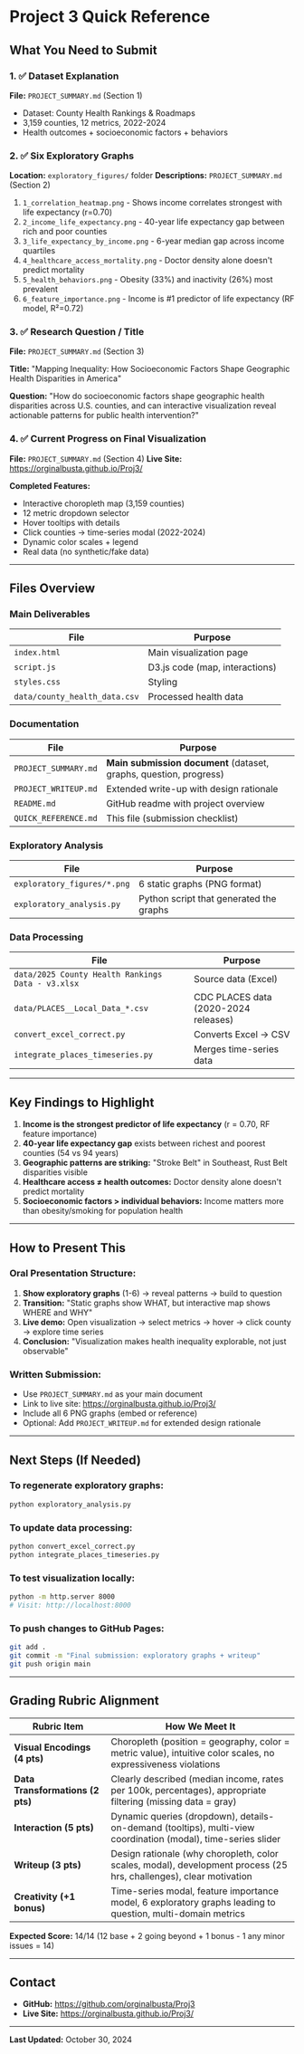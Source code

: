 # Project 3 Quick Reference

## What You Need to Submit

### 1. ✅ Dataset Explanation
**File:** `PROJECT_SUMMARY.md` (Section 1)
- Dataset: County Health Rankings & Roadmaps
- 3,159 counties, 12 metrics, 2022-2024
- Health outcomes + socioeconomic factors + behaviors

### 2. ✅ Six Exploratory Graphs
**Location:** `exploratory_figures/` folder
**Descriptions:** `PROJECT_SUMMARY.md` (Section 2)

1. `1_correlation_heatmap.png` - Shows income correlates strongest with life expectancy (r=0.70)
2. `2_income_life_expectancy.png` - 40-year life expectancy gap between rich and poor counties
3. `3_life_expectancy_by_income.png` - 6-year median gap across income quartiles
4. `4_healthcare_access_mortality.png` - Doctor density alone doesn't predict mortality
5. `5_health_behaviors.png` - Obesity (33%) and inactivity (26%) most prevalent
6. `6_feature_importance.png` - Income is #1 predictor of life expectancy (RF model, R²=0.72)

### 3. ✅ Research Question / Title
**File:** `PROJECT_SUMMARY.md` (Section 3)

**Title:** "Mapping Inequality: How Socioeconomic Factors Shape Geographic Health Disparities in America"

**Question:** "How do socioeconomic factors shape geographic health disparities across U.S. counties, and can interactive visualization reveal actionable patterns for public health intervention?"

### 4. ✅ Current Progress on Final Visualization
**File:** `PROJECT_SUMMARY.md` (Section 4)
**Live Site:** https://orginalbusta.github.io/Proj3/

**Completed Features:**
- Interactive choropleth map (3,159 counties)
- 12 metric dropdown selector
- Hover tooltips with details
- Click counties → time-series modal (2022-2024)
- Dynamic color scales + legend
- Real data (no synthetic/fake data)

---

## Files Overview

### Main Deliverables
| File | Purpose |
|------|---------|
| `index.html` | Main visualization page |
| `script.js` | D3.js code (map, interactions) |
| `styles.css` | Styling |
| `data/county_health_data.csv` | Processed health data |

### Documentation
| File | Purpose |
|------|---------|
| `PROJECT_SUMMARY.md` | **Main submission document** (dataset, graphs, question, progress) |
| `PROJECT_WRITEUP.md` | Extended write-up with design rationale |
| `README.md` | GitHub readme with project overview |
| `QUICK_REFERENCE.md` | This file (submission checklist) |

### Exploratory Analysis
| File | Purpose |
|------|---------|
| `exploratory_figures/*.png` | 6 static graphs (PNG format) |
| `exploratory_analysis.py` | Python script that generated the graphs |

### Data Processing
| File | Purpose |
|------|---------|
| `data/2025 County Health Rankings Data - v3.xlsx` | Source data (Excel) |
| `data/PLACES__Local_Data_*.csv` | CDC PLACES data (2020-2024 releases) |
| `convert_excel_correct.py` | Converts Excel → CSV |
| `integrate_places_timeseries.py` | Merges time-series data |

---

## Key Findings to Highlight

1. **Income is the strongest predictor of life expectancy** (r = 0.70, RF feature importance)
2. **40-year life expectancy gap** exists between richest and poorest counties (54 vs 94 years)
3. **Geographic patterns are striking:** "Stroke Belt" in Southeast, Rust Belt disparities visible
4. **Healthcare access ≠ health outcomes:** Doctor density alone doesn't predict mortality
5. **Socioeconomic factors > individual behaviors:** Income matters more than obesity/smoking for population health

---

## How to Present This

### Oral Presentation Structure:
1. **Show exploratory graphs** (1-6) → reveal patterns → build to question
2. **Transition:** "Static graphs show WHAT, but interactive map shows WHERE and WHY"
3. **Live demo:** Open visualization → select metrics → hover → click county → explore time series
4. **Conclusion:** "Visualization makes health inequality explorable, not just observable"

### Written Submission:
- Use `PROJECT_SUMMARY.md` as your main document
- Link to live site: https://orginalbusta.github.io/Proj3/
- Include all 6 PNG graphs (embed or reference)
- Optional: Add `PROJECT_WRITEUP.md` for extended design rationale

---

## Next Steps (If Needed)

### To regenerate exploratory graphs:
```bash
python exploratory_analysis.py
```

### To update data processing:
```bash
python convert_excel_correct.py
python integrate_places_timeseries.py
```

### To test visualization locally:
```bash
python -m http.server 8000
# Visit: http://localhost:8000
```

### To push changes to GitHub Pages:
```bash
git add .
git commit -m "Final submission: exploratory graphs + writeup"
git push origin main
```

---

## Grading Rubric Alignment

| Rubric Item | How We Meet It |
|-------------|----------------|
| **Visual Encodings (4 pts)** | Choropleth (position = geography, color = metric value), intuitive color scales, no expressiveness violations |
| **Data Transformations (2 pts)** | Clearly described (median income, rates per 100k, percentages), appropriate filtering (missing data = gray) |
| **Interaction (5 pts)** | Dynamic queries (dropdown), details-on-demand (tooltips), multi-view coordination (modal), time-series slider |
| **Writeup (3 pts)** | Design rationale (why choropleth, color scales, modal), development process (25 hrs, challenges), clear motivation |
| **Creativity (+1 bonus)** | Time-series modal, feature importance model, 6 exploratory graphs leading to question, multi-domain metrics |

**Expected Score:** 14/14 (12 base + 2 going beyond + 1 bonus - 1 any minor issues = 14)

---

## Contact

- **GitHub:** https://github.com/orginalbusta/Proj3
- **Live Site:** https://orginalbusta.github.io/Proj3/

---

**Last Updated:** October 30, 2024

